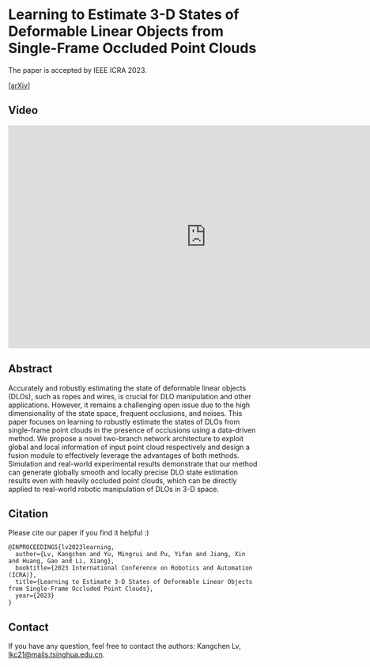 # Learning to Estimate 3-D States of Deformable Linear Objects from Single-Frame Occluded Point Clouds

The paper is accepted by IEEE ICRA 2023.

[[arXiv](https://arxiv.org/abs/2210.01433)]



## Video

<p align="center">
<iframe width="800" height="450" src="https://www.youtube.com/embed/Gh5ncipo2SA" title="Global Model Learning for Large Deformation Control of Elastic Deformable Linear Objects" frameborder="0" allow="accelerometer; autoplay; clipboard-write; encrypted-media; gyroscope; picture-in-picture" allowfullscreen></iframe>
</p>




## Abstract

Accurately and robustly estimating the state of deformable linear objects (DLOs), such as ropes and wires, is crucial for DLO manipulation and other applications. However, it remains a challenging open issue due to the high dimensionality of the state space, frequent occlusions, and noises. This paper focuses on learning to robustly estimate the states of DLOs from single-frame point clouds in the presence of occlusions using a data-driven method. We propose a novel two-branch network architecture to exploit global and local information of input point cloud respectively and design a fusion module to effectively leverage the advantages of both methods. Simulation and real-world experimental results demonstrate that our method can generate globally smooth and locally precise DLO state estimation results even with heavily occluded point clouds, which can be directly applied to real-world robotic manipulation of DLOs in 3-D space.

## Citation

Please cite our paper if you find it helpful :)
```
@INPROCEEDINGS{lv2023learning,
  author={Lv, Kangchen and Yu, Mingrui and Pu, Yifan and Jiang, Xin and Huang, Gao and Li, Xiang},
  booktitle={2023 International Conference on Robotics and Automation (ICRA)}, 
  title={Learning to Estimate 3-D States of Deformable Linear Objects from Single-Frame Occluded Point Clouds}, 
  year={2023}
}
```

## Contact

If you have any question, feel free to contact the authors: Kangchen Lv, lkc21@mails.tsinghua.edu.cn.



